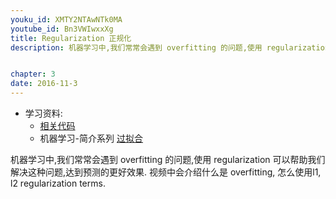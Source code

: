 ```yaml
---
youku_id: XMTY2NTAwNTk0MA
youtube_id: Bn3VWIwxxXg
title: Regularization 正规化 
description: 机器学习中,我们常常会遇到 overfitting 的问题,使用 regularization 可以帮助我们解决这种问题,达到预测的更好效果. 视频中会介绍什么是 overfitting, 怎么使用l1, l2 regularization terms.


chapter: 3
date: 2016-11-3
---
```

* 学习资料:
  * [相关代码](https://github.com/MorvanZhou/tutorials/tree/master/theanoTUT/theano12_regularization)
  * 机器学习-简介系列 [过拟合](#)
  
机器学习中,我们常常会遇到 overfitting 的问题,使用 regularization 可以帮助我们解决这种问题,达到预测的更好效果. 视频中会介绍什么是 overfitting, 怎么使用l1, l2 regularization terms.


  

